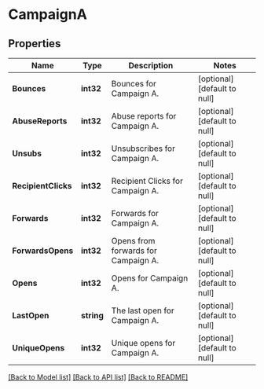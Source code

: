# CampaignA

## Properties
Name | Type | Description | Notes
------------ | ------------- | ------------- | -------------
**Bounces** | **int32** | Bounces for Campaign A. | [optional] [default to null]
**AbuseReports** | **int32** | Abuse reports for Campaign A. | [optional] [default to null]
**Unsubs** | **int32** | Unsubscribes for Campaign A. | [optional] [default to null]
**RecipientClicks** | **int32** | Recipient Clicks for Campaign A. | [optional] [default to null]
**Forwards** | **int32** | Forwards for Campaign A. | [optional] [default to null]
**ForwardsOpens** | **int32** | Opens from forwards for Campaign A. | [optional] [default to null]
**Opens** | **int32** | Opens for Campaign A. | [optional] [default to null]
**LastOpen** | **string** | The last open for Campaign A. | [optional] [default to null]
**UniqueOpens** | **int32** | Unique opens for Campaign A. | [optional] [default to null]

[[Back to Model list]](../README.md#documentation-for-models) [[Back to API list]](../README.md#documentation-for-api-endpoints) [[Back to README]](../README.md)


